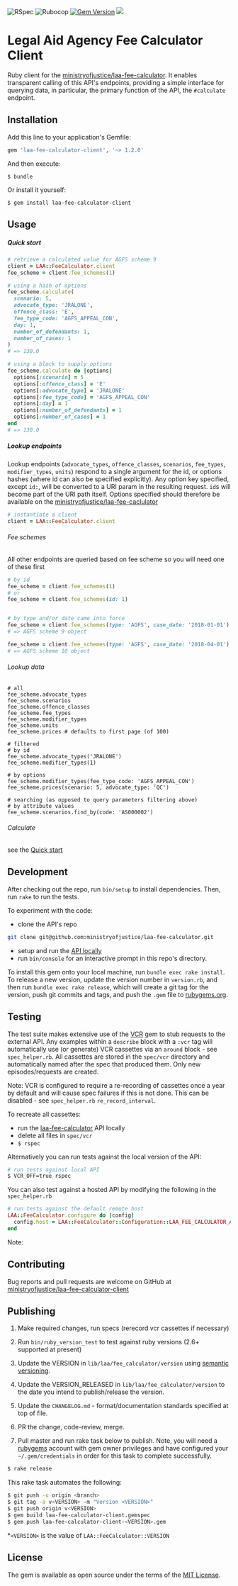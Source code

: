 ![RSpec](https://github.com/ministryofjustice/laa-fee-calculator-client/actions/workflows/rspec/badge.svg)
![Rubocop](https://github.com/ministryofjustice/laa-fee-calculator-client/actions/workflows/rubocop/badge.svg)
[![Gem Version](https://badge.fury.io/rb/laa-fee-calculator-client.svg)](https://badge.fury.io/rb/laa-fee-calculator-client)
![](https://ruby-gem-downloads-badge.herokuapp.com/laa-fee-calculator-client?type=total)

# Legal Aid Agency Fee Calculator Client

Ruby client for the [ministryofjustice/laa-fee-calculator](https://github.com/ministryofjustice/laa-fee-calculator). It enables transparent calling of this API's
endpoints, providing a simple interface for querying data, in particular, the primary function of the API, the `#calculate` endpoint.

## Installation

Add this line to your application's Gemfile:

```ruby
gem 'laa-fee-calculator-client', '~> 1.2.0'
```

And then execute:

    $ bundle

Or install it yourself:

    $ gem install laa-fee-calculator-client

## Usage

<a name="quick-start"></a>
##### Quick start

```ruby
# retrieve a calculated value for AGFS scheme 9
client = LAA::FeeCalculator.client
fee_scheme = client.fee_schemes(1)

# using a hash of options
fee_scheme.calculate(
  scenario: 5,
  advocate_type: 'JRALONE',
  offence_class: 'E',
  fee_type_code: 'AGFS_APPEAL_CON',
  day: 1,
  number_of_defendants: 1,
  number_of_cases: 1
)
# => 130.0

# using a block to supply options
fee_scheme.calculate do |options|
  options[:scenario] = 5
  options[:offence_class] = 'E'
  options[:advocate_type] = 'JRALONE'
  options[:fee_type_code] = 'AGFS_APPEAL_CON'
  options[:day] = 1
  options[:number_of_defendants] = 1
  options[:number_of_cases] = 1
end
# => 130.0
```

##### Lookup endpoints

Lookup endpoints (`advocate_types`, `offence_classes`, `scenarios`, `fee_types`, `modifier_types`, `units`) respond to a single argument for the id, or options hashes (where id can also be specified explicitly). Any option key specified, except `id:`, will be converted to a URI param in the resulting request. `id`s will become part of the URI path itself. Options specified should therefore be available on the [ministryofjustice/laa-fee-caclulator](https://github.com/ministryofjustice/laa-fee-calculator)

```ruby
# instantiate a client
client = LAA::FeeCalculator.client
```

###### Fee schemes

All other endpoints are queried based on fee scheme so you will need one of these first

```ruby
# by id
fee_scheme = client.fee_schemes(1)
# or
fee_scheme = client.fee_schemes(id: 1)


# by type and/or date came into force
fee_scheme = client.fee_schemes(type: 'AGFS', case_date: '2018-01-01')
# => AGFS scheme 9 object

fee_scheme = client.fee_schemes(type: 'AGFS', case_date: '2018-04-01')
# => AGFS scheme 10 object
```

###### Lookup data

```
# all
fee_scheme.advocate_types
fee_scheme.scenarios
fee_scheme.offence_classes
fee_scheme.fee_types
fee_scheme.modifier_types
fee_scheme.units
fee_scheme.prices # defaults to first page (of 100)

# filtered
# by id
fee_scheme.advocate_types('JRALONE')
fee_scheme.modifier_types(1)

# by options
fee_scheme.modifier_types(fee_type_code: 'AGFS_APPEAL_CON')
fee_scheme.prices(scenario: 5, advocate_type: 'QC')

# searching (as opposed to query parameters filtering above)
# by attribute values
fee_scheme.scenarios.find_by(code: 'AS000002')
```

###### Calculate
see the [Quick start](#quick-start)


## Development

After checking out the repo, run `bin/setup` to install dependencies. Then, run `rake` to run the tests.


To experiment with the code:

- clone the API's repo
```bash
git clone git@github.com:ministryofjustice/laa-fee-calculator.git
```

- setup and run the [API locally](https://github.com/ministryofjustice/laa-fee-calculator/blob/develop/docs/DEVELOPMENT.md)
- run `bin/console` for an interactive prompt in this repo's directory.

To install this gem onto your local machine, run `bundle exec rake install`. To release a new version, update the version number in `version.rb`, and then run `bundle exec rake release`, which will create a git tag for the version, push git commits and tags, and push the `.gem` file to [rubygems.org](https://rubygems.org).

## Testing

The test suite makes extensive use of the [VCR](https://github.com/vcr/vcr) gem to stub requests to the external API. Any examples within a `describe` block with a `:vcr` tag will automatically use (or generate) VCR cassettes via an `around` block - see `spec_helper.rb`. All cassettes are stored in the `spec/vcr` directory and automatically named after the spec that produced them. Only new episodes/requests are created.

Note: VCR is configured to require a re-recording of cassettes once a year by default and will cause spec failures if this is not done. This can be disabled - see `spec_helper.rb` `re_record_interval`.

To recreate all cassettes:

- run the [laa-fee-calculator](https://github.com/ministryofjustice/laa-fee-calculator) API locally
- delete all files in `spec/vcr`
- `$ rspec`

Alternatively you can run tests against the local version of the API:

```bash
# run tests against local API
$ VCR_OFF=true rspec
```

You can also test against a hosted API by modifying the following in the `spec_helper.rb`

```ruby
# run tests against the default remote host
LAA::FeeCalculator.configure do |config|
  config.host = LAA::FeeCalculator::Configuration::LAA_FEE_CALCULATOR_API_V1
end

```

Note: 

## Contributing

Bug reports and pull requests are welcome on GitHub at [ministryofjustice/laa-fee-calculator-client](https://github.com/ministryofjustice/laa-fee-calculator-client)

## Publishing

1. Make required changes, run specs (rerecord vcr cassettes if necessary)

2. Run `bin/ruby_version_test` to test against ruby versions (2.6+ supported at present)

3. Update the VERSION in `lib/laa/fee_calculator/version` using [semantic versioning](https://guides.rubygems.org/patterns/#semantic-versioning).

4. Update the VERSION_RELEASED in `lib/laa/fee_calculator/version` to the date you intend to publish/release the version.

5. Update the `CHANGELOG.md` - format/documentation standards specified at top of file.

6. PR the change, code-review, merge.

7. Pull master and run rake task below to publish. Note, you will need a [rubygems](https://rubygems.org/) account with gem owner privileges and have configured your `~/.gem/credentials` in order for this task to complete successfully.

```bash
$ rake release
```

This rake task automates the following:

```bash
$ git push -u origin <branch>
$ git tag -a v<VERSION> -m "Version <VERSION>"
$ git push origin v<VERSION>
$ gem build laa-fee-calculator-client.gemspec
$ gem push laa-fee-calculator-client-<VERSION>.gem
```
*`<VERSION>` is the value of `LAA::FeeCalculator::VERSION`

## License

The gem is available as open source under the terms of the [MIT License](https://opensource.org/licenses/MIT).
